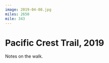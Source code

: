 ```yaml
---
image: 2019-04-08.jpg
miles: 2650
mile: 343
---
```


# Pacific Crest Trail, 2019

Notes on the walk.